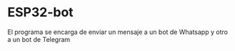 # ESP32-bot
El programa se encarga de enviar un mensaje a un bot de Whatsapp y otro a un bot de Telegram
